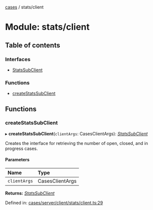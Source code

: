 [cases](../server_client_api.md) / stats/client

# Module: stats/client

## Table of contents

### Interfaces

- [StatsSubClient](../interfaces/stats_client.statssubclient.md)

### Functions

- [createStatsSubClient](stats_client.md#createstatssubclient)

## Functions

### createStatsSubClient

▸ **createStatsSubClient**(`clientArgs`: CasesClientArgs): [*StatsSubClient*](../interfaces/stats_client.statssubclient.md)

Creates the interface for retrieving the number of open, closed, and in progress cases.

#### Parameters

| Name | Type |
| :------ | :------ |
| `clientArgs` | CasesClientArgs |

**Returns:** [*StatsSubClient*](../interfaces/stats_client.statssubclient.md)

Defined in: [cases/server/client/stats/client.ts:29](https://github.com/jonathan-buttner/kibana/blob/7a61a8b912c/x-pack/plugins/cases/server/client/stats/client.ts#L29)
